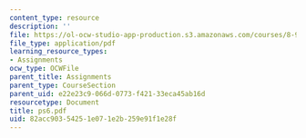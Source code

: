 ```yaml
---
content_type: resource
description: ''
file: https://ol-ocw-studio-app-production.s3.amazonaws.com/courses/8-942-cosmology-fall-2001/82acc90354251e071e2b259e91f1e28f_ps6.pdf
file_type: application/pdf
learning_resource_types:
- Assignments
ocw_type: OCWFile
parent_title: Assignments
parent_type: CourseSection
parent_uid: e22e23c9-066d-0773-f421-33eca45ab16d
resourcetype: Document
title: ps6.pdf
uid: 82acc903-5425-1e07-1e2b-259e91f1e28f
---
```


